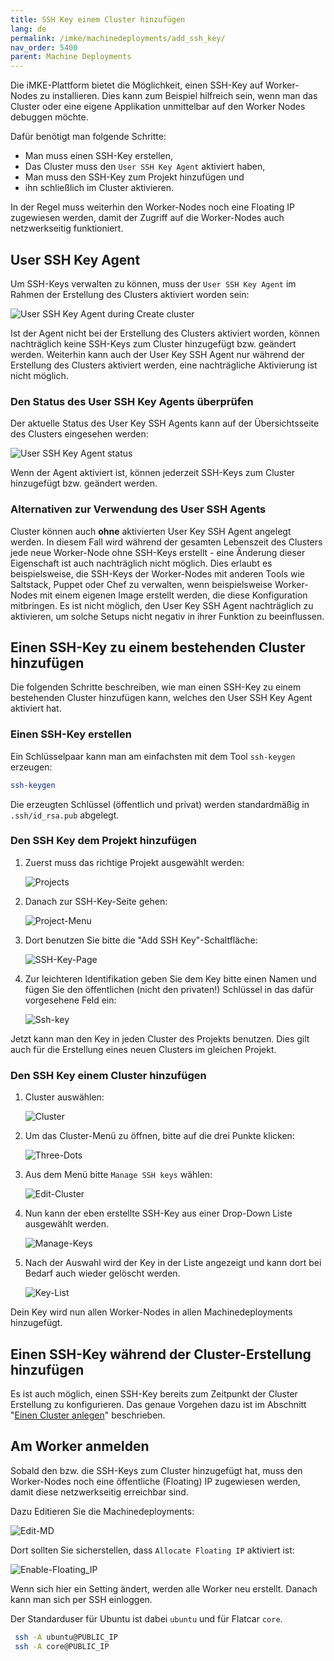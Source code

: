 ```yaml
---
title: SSH Key einem Cluster hinzufügen
lang: de
permalink: /imke/machinedeployments/add_ssh_key/
nav_order: 5400
parent: Machine Deployments
---
```


Die iMKE-Plattform bietet die Möglichkeit, einen SSH-Key auf Worker-Nodes zu installieren. Dies kann zum Beispiel hilfreich sein, wenn man das Cluster oder eine eigene Applikation unmittelbar auf den Worker Nodes debuggen möchte.

Dafür benötigt man folgende Schritte:

- Man muss einen SSH-Key erstellen,
- Das Cluster muss den `User SSH Key Agent` aktiviert haben,
- Man muss den SSH-Key zum Projekt hinzufügen und
- ihn schließlich im Cluster aktivieren.

In der Regel muss weiterhin den Worker-Nodes noch eine Floating IP zugewiesen werden, damit der Zugriff auf die Worker-Nodes auch netzwerkseitig funktioniert.

## User SSH Key Agent

Um SSH-Keys verwalten zu können, muss der `User SSH Key Agent` im Rahmen der Erstellung des Clusters aktiviert worden sein:

![User SSH Key Agent during Create cluster](user-ssh-key-agent-create.png)

Ist der Agent nicht bei der Erstellung des Clusters aktiviert worden, können nachträglich keine SSH-Keys zum Cluster hinzugefügt bzw. geändert werden. Weiterhin kann auch der User Key SSH Agent nur während der Erstellung des Clusters aktiviert werden, eine nachträgliche Aktivierung ist nicht möglich.

### Den Status des User SSH Key Agents überprüfen

Der aktuelle Status des User Key SSH Agents kann auf der Übersichtsseite des Clusters eingesehen werden:

![User SSH Key Agent status](user-ssh-key-agent-status.png)

Wenn der Agent aktiviert ist, können jederzeit SSH-Keys zum Cluster hinzugefügt bzw. geändert werden.

### Alternativen zur Verwendung des User SSH Agents

Cluster können auch **ohne** aktivierten User Key SSH Agent angelegt werden. In diesem Fall wird während der gesamten Lebenszeit des Clusters jede neue Worker-Node ohne SSH-Keys erstellt - eine Änderung dieser Eigenschaft ist auch nachträglich nicht möglich. Dies erlaubt es beispielsweise, die SSH-Keys der Worker-Nodes mit anderen Tools wie Saltstack, Puppet oder Chef zu verwalten, wenn beispielsweise Worker-Nodes mit einem eigenen Image erstellt werden, die diese Konfiguration mitbringen. Es ist nicht möglich, den User Key SSH Agent nachträglich zu aktivieren, um solche Setups nicht negativ in ihrer Funktion zu beeinflussen.

## Einen SSH-Key zu einem bestehenden Cluster hinzufügen

Die folgenden Schritte beschreiben, wie man einen SSH-Key zu einem bestehenden Cluster hinzufügen kann, welches den User SSH Key Agent aktiviert hat.

### Einen SSH-Key erstellen

Ein Schlüsselpaar kann man am einfachsten mit dem Tool `ssh-keygen` erzeugen:

```bash
ssh-keygen
```

Die erzeugten Schlüssel (öffentlich und privat) werden standardmäßig in `.ssh/id_rsa.pub` abgelegt.

### Den SSH Key dem Projekt hinzufügen

1. Zuerst muss das richtige Projekt ausgewählt werden:

    ![Projects](projects.png)

2. Danach zur SSH-Key-Seite gehen:

    ![Project-Menu](project-menu.png)

3. Dort benutzen Sie bitte die "Add SSH Key"-Schaltfläche:

    ![SSH-Key-Page](ssh-key-page.png)

4. Zur leichteren Identifikation geben Sie dem Key bitte einen Namen und fügen Sie den öffentlichen (nicht den privaten!)
   Schlüssel in das dafür vorgesehene Feld ein:

    ![Ssh-key](ssh-key.png)

Jetzt kann man den Key in jeden Cluster des Projekts benutzen.
Dies gilt auch für die Erstellung eines neuen Clusters im gleichen Projekt.

### Den SSH Key einem Cluster hinzufügen

1. Cluster auswählen:

    ![Cluster](clusters.png)

2. Um das Cluster-Menü zu öffnen, bitte auf die drei Punkte klicken:

    ![Three-Dots](three-dots.png)

3. Aus dem Menü bitte `Manage SSH keys` wählen:

    ![Edit-Cluster](manage-ssh-keys.png)

4. Nun kann der eben erstellte SSH-Key aus einer Drop-Down Liste ausgewählt werden.

    ![Manage-Keys](manage-keys.png)

5. Nach der Auswahl wird der Key in der Liste angezeigt und kann dort bei Bedarf auch wieder gelöscht werden.

    ![Key-List](key-list.png)

Dein Key wird nun allen Worker-Nodes in allen Machinedeployments hinzugefügt.

## Einen SSH-Key während der Cluster-Erstellung hinzufügen

Es ist auch möglich, einen SSH-Key bereits zum Zeitpunkt der Cluster Erstellung zu konfigurieren. Das genaue Vorgehen dazu ist im Abschnitt "[Einen Cluster anlegen](/imke/clusterlifecycle/creatingacluster/)" beschrieben.

## Am Worker anmelden

Sobald den bzw. die SSH-Keys zum Cluster hinzugefügt hat, muss den Worker-Nodes noch eine öffentliche (Floating) IP zugewiesen werden, damit diese netzwerkseitig erreichbar sind.

Dazu Editieren Sie die Machinedeployments:

![Edit-MD](edit_machine_deployment.png)

Dort sollten Sie sicherstellen, dass `Allocate Floating IP` aktiviert ist:

![Enable-Floating_IP](enable-fip.png)

Wenn sich hier ein Setting ändert, werden alle Worker neu erstellt. Danach kann man sich per SSH einloggen.

Der Standarduser für Ubuntu ist dabei `ubuntu` und für Flatcar `core`.

```bash
 ssh -A ubuntu@PUBLIC_IP
 ssh -A core@PUBLIC_IP
```
